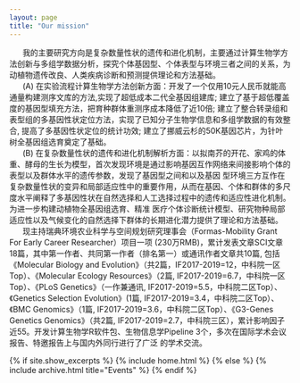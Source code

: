 ```yaml
---
layout: page
title: "Our mission"
---
```


&nbsp;&nbsp;&nbsp;&nbsp;&nbsp;&nbsp;我的主要研究方向是复杂数量性状的遗传和进化机制，主要通过计算生物学方法创新与多组学数据分析，探究个体基因型、个体表型与环境三者之间的关系，为动植物遗传改良、人类疾病诊断和预测提供理论和方法基础。\
&nbsp;&nbsp;&nbsp;&nbsp;&nbsp;&nbsp;(A) 在实验流程计算生物学方法创新方面：开发了一个仅用10元人民币就能高通量构建测序文库的方法,实现了超低成本二代全基因组建库; 建立了基于超低覆盖度的基因型填充方法，把育种群体重测序成本降低了近10倍; 建立了整合转录组和表型组的多基因性状定位方法，实现了已知分子生物学信息和多组学数据的有效整合, 提高了多基因性状定位的统计功效; 建立了挪威云杉的50K基因芯片，为针叶树全基因组选育奠定了基础。\
&nbsp;&nbsp;&nbsp;&nbsp;&nbsp;&nbsp;(B) 在复杂数量性状的遗传和进化机制解析方面：以拟南芥的开花、家鸡的体重、酵母的生长为模型，首次发现环境是通过影响基因互作网络来间接影响个体的表型以及群体水平的遗传参数，发现了基因型之间和以及基因
型环境三方互作在复杂数量性状的变异和局部适应性中的重要作用，从而在基因、个体和群体的多尺度水平阐释了多基因性状在自然选择和人工选择过程中的遗传和适应性进化机制。为进一步构建动植物全基因组选育、精准
医疗个体诊断统计模型、研究物种局部适应性以及气候变化的自然选择下群体的长期进化潜力提供了理论和方法基础。\
&nbsp;&nbsp;&nbsp;&nbsp;&nbsp;&nbsp;现主持瑞典环境农业科学与空间规划研究理事会（Formas-Mobility Grant For Early Career Researcher）项目一项 (230万RMB)，累计发表文章SCI文章18篇，其中第一作者、共同第一作者（排名第一）或通讯作者文章共10篇, 包括 《Molecular Biology and Evolution》（共2篇，IF2017-2019=12，中科院一区Top）、《Molecular Ecology Resources》（2篇, IF2017-2019=6.7，中科院一区Top）、《PLoS Genetics》（一作兼通讯, IF2017-2019=5.5，中科院二区Top）、《Genetics Selection Evolution》(1篇, IF2017-2019=3.4，中科院二区Top）、《BMC Genomics》（1篇, IF2017-2019=3.6，中科院二区Top）、《G3-Genes Genetics Genomics》（共2篇, IF2017-2019=2.7，中科院三区），累计影响因子近55。开发计算生物学R软件包、生物信息学Pipeline 3个，多次在国际学术会议报告、特邀报告上与国内外同行进行了广泛
的学术交流。

{% if site.show_excerpts %}
  {% include home.html %}
{% else %}
  {% include archive.html title="Events" %}
{% endif %}
